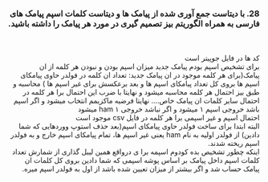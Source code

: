 
  <div dir="rtl">
  
  ### 28. با دیتاست جمع آوری شده از پیامک ها و دیتاست کلمات اسپم پیامک های فارسی به همراه الگوریتم بیز تصمیم گیری در مورد هر پیامک را داشته باشید.

  
  

   
<br/>
<br/>
کد ها در فایل جوپیتر است

 <br/>
برای تشخیص اسپم بودم پیامک جدید میزان اسپم بودن و نبودن هر کلمه از ان پیامک(برای هر کلمه موجود در ان پیامک جدید: تعداد ان کلمه در فولدر حاوی پیامکای اسپم ها بروی کل تعداد پیامکای اسپم ها و بعد برعکسش برای غیر اسپم ها ) محاسبه و طبق بیز احتمال هر کلمه محاسبه میشود و نهایتا با ضرب این احتمال برا هر کلمه در احتمال سایر کلمات ان پیامک خاص....
نهایتا فرضیه ماکزیمم انتخاب میشود و اگر اسپم باشد خروجی اسپم ۱ میشود و اگر نباشد خروجی ham ۱ میشود

 <br/>
احتمال اسپم و غیر اسپمی برا هر کلمه در فایل csv موجود است
 <br/>
البته ابتدا برای ساخت فولدر حاوی پیامکای اسپم(بعد حذف استوپ ووردهایی که شما دادین) از فولدر اولیه به نام ham یعنی غیر اسپم ها، تمام پیامکای اسپم خارج و به فولدر اسپم ریخته شدند.
  <br/>
 اینکه چطور تشخیص بده کودوم اسپمه برا ی درواقع همین لیبل گذاری از شمارش تعداد کلمات اسپم داخل پیامک بر اساس پوشه اسپمی که شما دادین بروی کل کلمات ان پیامک حساب شد و اگر بیشتر از میزان تعیین شده باشد از اول به فولدر اسپم میره.



  </div>
  
  
  
